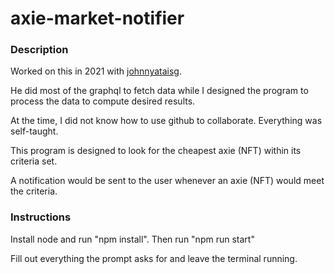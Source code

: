 # axie-market-notifier

### Description ###
Worked on this in 2021 with [johnnyataisg](https://github.com/johnnyataisg).

He did most of the graphql to fetch data while I designed the program to process the data to compute desired results.

At the time, I did not know how to use github to collaborate. Everything was self-taught.

This program is designed to look for the cheapest axie (NFT) within its criteria set.

A notification would be sent to the user whenever an axie (NFT) would meet the criteria.

### Instructions ###
Install node and run "npm install". Then run "npm run start"

Fill out everything the prompt asks for and leave the terminal running.

